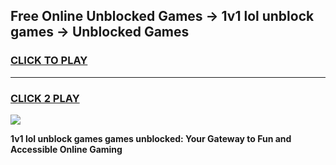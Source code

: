 
## Free Online Unblocked Games → 1v1 lol unblock games → Unblocked Games
<h3>
<a href="https://premium.freeplayer.one?title=1v1_lol_unblock_games&ref=21F">CLICK TO PLAY</a></h3>
<hr>

<h3>
<a href="https://premium.freeplayer.one?title=1v1_lol_unblock_games&ref=21F">CLICK 2 PLAY</a>
  
</h3>

<a href="https://premium.freeplayer.one?title=1v1_lol_unblock_games&ref=21F/"><img src="https://clearcache.store/games.png"></a>


**1v1 lol unblock games games unblocked: Your Gateway to Fun and Accessible Online Gaming**
